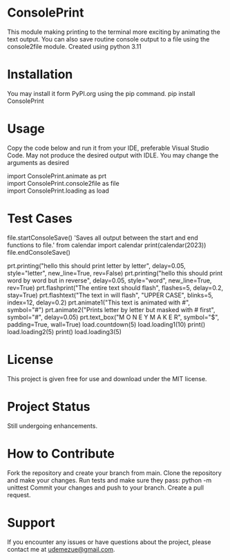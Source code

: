 # ConsolePrint
This module making printing to the terminal more exciting by animating the text output.
You can also save routine console output to a file using the console2file module.
Created using python 3.11

# Installation
You may install it form PyPI.org using the pip command.
pip install ConsolePrint

# Usage
Copy the code below and run it from your IDE, preferable Visual Studio Code.  May not produce the desired output with IDLE.
You may change the arguments as desired

import ConsolePrint.animate as prt       
import ConsolePrint.console2file as file  
import ConsolePrint.loading as load        

# Test Cases
file.startConsoleSave()
'Saves all output between the start and end functions to file.'
from calendar import calendar
print(calendar(2023))
file.endConsoleSave()

prt.printing("hello this should print letter by letter", delay=0.05, style="letter", new_line=True, rev=False)
prt.printing("hello this should print word by word but in reverse", delay=0.05, style="word", new_line=True, rev=True)
prt.flashprint("The entire text should flash", flashes=5, delay=0.2, stay=True)
prt.flashtext("The text in  will flash", "UPPER CASE", blinks=5, index=12, delay=0.2)
prt.animate1("This text is animated with #", symbol="#")
prt.animate2("Prints letter by letter but masked with # first", symbol="#", delay=0.05)
prt.text_box("M O N E Y  M A K E R", symbol="$", padding=True, wall=True)
load.countdown(5)
load.loading1(10)
print()
load.loading2(5)
print()
load.loading3(5)

# License
This project is given free for use and download under the MIT license.

# Project Status
Still undergoing enhancements.

# How to Contribute
Fork the repository and create your branch from main.
Clone the repository and make your changes.
Run tests and make sure they pass: python -m unittest
Commit your changes and push to your branch.
Create a pull request.

# Support
If you encounter any issues or have questions about the project, please contact me at udemezue@gmail.com.
